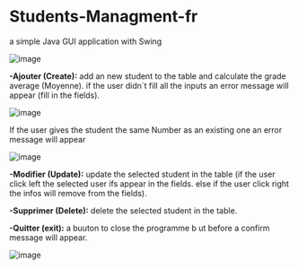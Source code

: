# Students-Managment-fr
a simple Java GUI  application with Swing 


![image](https://github.com/user-attachments/assets/eacd6d47-9423-4d2e-8afa-da37d340e42a)


<b>-Ajouter (Create):</b>  add an new student to the table and calculate the grade average (Moyenne). if the user didn´t fill all the inputs an error message will appear (fill in the fields).

![image](https://github.com/user-attachments/assets/779daa0b-8e57-46da-9e92-c73811658043)

If the user gives the student the same Number as an existing one an error message will appear 

![image](https://github.com/user-attachments/assets/d524951e-ad17-4bf3-8d02-34ee2ec4fde0)

<b>-Modifier (Update):</b> update the selected student in the table (if the user click left the selected user ifs appear in the fields. else if the user click right the infos will remove from the fields). 

<b>-Supprimer (Delete):</b> delete the selected student in the table.

<b>-Quitter (exit):</b> a buuton to close the programme b ut before a confirm message will appear.

![image](https://github.com/user-attachments/assets/cfd52f95-a690-4e38-8f84-3f3eb86b68a7)

